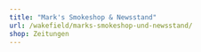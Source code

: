 ```yaml
---
title: "Mark's Smokeshop & Newsstand"
url: /wakefield/marks-smokeshop-und-newsstand/
shop: Zeitungen
---
```

